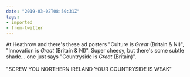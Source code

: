 ```yaml
---
date: "2019-03-02T08:50:31Z"
tags:
- imported
- from-twitter
---
```

At Heathrow and there's these ad posters "Culture is *Great* \(Britain &amp; NI)", "Innovation is *Great* \(Britain &amp; NI)". Super cheesy, but there's some subtle shade… one just says "Countryside is *Great* \(Britain)".\
\
"SCREW YOU NORTHERN IRELAND YOUR COUNTRYSIDE IS WEAK"
